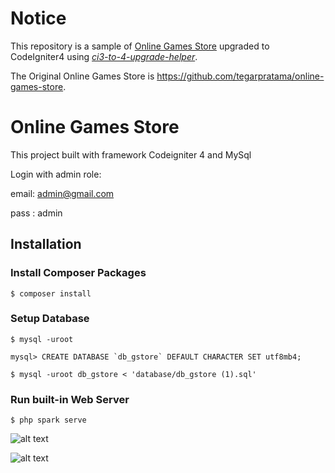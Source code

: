 # Notice

This repository is a sample of [Online Games Store](https://github.com/kenjis/online-games-store) upgraded to CodeIgniter4 using *[ci3-to-4-upgrade-helper](https://github.com/kenjis/ci3-to-4-upgrade-helper)*.

The Original Online Games Store is <https://github.com/tegarpratama/online-games-store>.

# Online Games Store

This project built with framework Codeigniter 4 and MySql

Login with admin role:

email: admin@gmail.com

pass : admin

## Installation

### Install Composer Packages

```
$ composer install
```

### Setup Database

```
$ mysql -uroot
```

```
mysql> CREATE DATABASE `db_gstore` DEFAULT CHARACTER SET utf8mb4;
```

```
$ mysql -uroot db_gstore < 'database/db_gstore (1).sql'
```

### Run built-in Web Server

```
$ php spark serve
```

![alt text](https://github.com/tegarpratama/online-games-store/blob/master/capture-1.png?raw=true) 

![alt text](https://github.com/tegarpratama/online-games-store/blob/master/capture-2.png?raw=true) 
